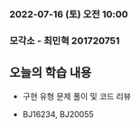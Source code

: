 ### 2022-07-16 (토) 오전 10:00

###

### 모각소 - 최민혁 201720751

## 오늘의 학습 내용

- 구현 유형 문제 풀이 및 코드 리뷰

- BJ16234, BJ20055
